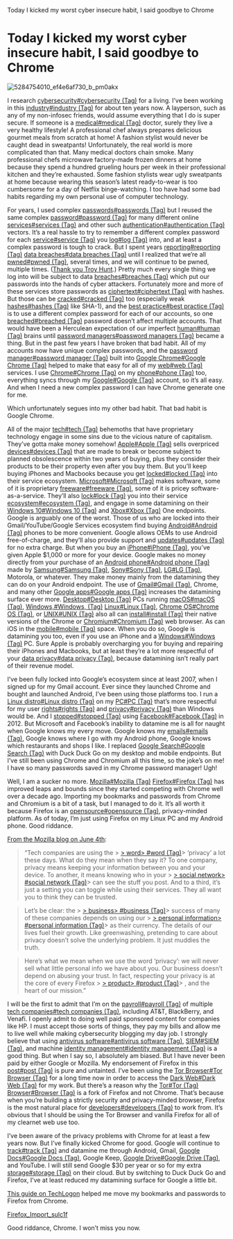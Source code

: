 Today I kicked my worst cyber insecure habit, I said goodbye to Chrome

# Today I kicked my worst cyber insecure habit, I said goodbye to Chrome

 ![5284754010_ef4e6af730_b_pm0akx](../_resources/27410ae5f99ea78633c1695881c73af6.jpg)

I research [cybersecurity#cybersecurity (Tag)](https://www.peerlyst.com/tags/cybersecurity) for a living. I’ve been working in this [industry#industry (Tag)](https://www.peerlyst.com/tags/industry) for about ten years now. A layperson, such as any of my non-infosec friends, would assume everything that I do is super secure. If someone is a [medical#medical (Tag)](https://www.peerlyst.com/tags/medical) doctor, surely they live a very healthy lifestyle! A professional chef always prepares delicious gourmet meals from scratch at home! A fashion stylist would never be caught dead in sweatpants! Unfortunately, the real world is more complicated than that. Many medical doctors chain smoke. Many professional chefs microwave factory-made frozen dinners at home because they spend a hundred grueling hours per week in their professional kitchen and they’re exhausted. Some fashion stylists wear ugly sweatpants at home because wearing this season’s latest ready-to-wear is too cumbersome for a day of Netflix binge-watching. I too have had some bad habits regarding my own personal use of computer technology.

For years, I used complex [passwords#passwords (Tag)](https://www.peerlyst.com/tags/passwords) but I reused the same complex [password#password (Tag)](https://www.peerlyst.com/tags/password) for many different online [services#services (Tag)](https://www.peerlyst.com/tags/services) and other such [authentication#authentication (Tag)](https://www.peerlyst.com/tags/authentication) vectors. It’s a real hassle to try to remember a different complex password for each [service#service (Tag)](https://www.peerlyst.com/tags/service) you [log#log (Tag)](https://www.peerlyst.com/tags/log) into, and at least a complex password is tough to crack. But I spent years [reporting#reporting (Tag)](https://www.peerlyst.com/tags/reporting)  [data breaches#data breaches (Tag)](https://www.peerlyst.com/tags/data-breaches) until I realized that we’re all [pwned#pwned (Tag)](https://www.peerlyst.com/tags/pwned), several times, and we will continue to be pwned, multiple times. ([Thank you Troy Hunt](https://haveibeenpwned.com/).) Pretty much every single thing we log into will be subject to data [breaches#breaches (Tag)](https://www.peerlyst.com/tags/breaches) which put our passwords into the hands of cyber attackers. Fortunately more and more of these services store passwords as [ciphertext#ciphertext (Tag)](https://www.peerlyst.com/tags/ciphertext) with hashes. But those can be [cracked#cracked (Tag)](https://www.peerlyst.com/tags/cracked) too (especially weak [hashes#hashes (Tag)](https://www.peerlyst.com/tags/hashes) like SHA-1), and the [best practice#best practice (Tag)](https://www.peerlyst.com/tags/best-practice-1) is to use a different complex password for each of our accounts, so one [breached#breached (Tag)](https://www.peerlyst.com/tags/breached) password doesn’t affect multiple accounts. That would have been a Herculean expectation of our imperfect [human#human (Tag)](https://www.peerlyst.com/tags/human-1) brains until [password managers#password managers (Tag)](https://www.peerlyst.com/tags/password-managers) became a thing. But in the past few years I have broken that bad habit. All of my accounts now have unique complex passwords, and the [password manager#password manager (Tag)](https://www.peerlyst.com/tags/password-manager) built into [Google Chrome#Google Chrome (Tag)](https://www.peerlyst.com/tags/google-chrome) helped to make that easy for all of my [web#web (Tag)](https://www.peerlyst.com/tags/web) services. I use [Chrome#Chrome (Tag)](https://www.peerlyst.com/tags/chrome) on my [phone#phone (Tag)](https://www.peerlyst.com/tags/phone) too, everything syncs through my [Google#Google (Tag)](https://www.peerlyst.com/tags/google-2) account, so it’s all easy. And when I need a new complex password I can have Chrome generate one for me.

Which unfortunately segues into my other bad habit. That bad habit is Google Chrome.

All of the major [tech#tech (Tag)](https://www.peerlyst.com/tags/tech) behemoths that have proprietary technology engage in some sins due to the vicious nature of capitalism. They’ve gotta make money somehow! [Apple#Apple (Tag)](https://www.peerlyst.com/tags/apple) sells overpriced [devices#devices (Tag)](https://www.peerlyst.com/tags/devices) that are made to break or become subject to planned obsolescence within two years of buying, plus they consider their products to be their property even after you buy them. But you’ll keep buying iPhones and Macbooks because you get [locked#locked (Tag)](https://www.peerlyst.com/tags/locked) into their service ecosystem. [Microsoft#Microsoft (Tag)](https://www.peerlyst.com/tags/microsoft) makes software, some of it is proprietary [freeware#freeware (Tag)](https://www.peerlyst.com/tags/freeware), some of it is pricey software-as-a-service. They’ll also [lock#lock (Tag)](https://www.peerlyst.com/tags/lock) you into their service [ecosystem#ecosystem (Tag)](https://www.peerlyst.com/tags/ecosystem), and engage in some datamining on their [Windows 10#Windows 10 (Tag)](https://www.peerlyst.com/tags/windows-10) and [Xbox#Xbox (Tag)](https://www.peerlyst.com/tags/xbox) One endpoints. Google is arguably one of the worst. Those of us who are locked into their Gmail/YouTube/Google Services ecosystem find buying [Android#Android (Tag)](https://www.peerlyst.com/tags/android) phones to be more convenient. Google allows OEMs to use Android free-of-charge, and they’ll also provide support and [updates#updates (Tag)](https://www.peerlyst.com/tags/updates) for no extra charge. But when you buy an [iPhone#iPhone (Tag)](https://www.peerlyst.com/tags/iphone), you’ve given Apple $1,000 or more for your device. Google makes no money directly from your purchase of an [Android phone#Android phone (Tag)](https://www.peerlyst.com/tags/android-phone) made by [Samsung#Samsung (Tag)](https://www.peerlyst.com/tags/samsung), [Sony#Sony (Tag)](https://www.peerlyst.com/tags/sony), [LG#LG (Tag)](https://www.peerlyst.com/tags/lg), Motorola, or whatever. They make money mainly from the datamining they can do on your Android endpoint. The use of [Gmail#Gmail (Tag)](https://www.peerlyst.com/tags/gmail), Chrome, and many other [Google apps#Google apps (Tag)](https://www.peerlyst.com/tags/google-apps) increases the datamining surface ever more. [Desktop#Desktop (Tag)](https://www.peerlyst.com/tags/desktop) PCs running [macOS#macOS (Tag)](https://www.peerlyst.com/tags/macos), [Windows,#Windows, (Tag)](https://www.peerlyst.com/tags/windows-2004)  [Linux#Linux (Tag)](https://www.peerlyst.com/tags/linux), [Chrome OS#Chrome OS (Tag)](https://www.peerlyst.com/tags/chrome-os), or [UNIX#UNIX (Tag)](https://www.peerlyst.com/tags/unix) also all can [install#install (Tag)](https://www.peerlyst.com/tags/install) their native versions of the Chrome or [Chromium#Chromium (Tag)](https://www.peerlyst.com/tags/chromium) web browser. As can iOS in the [mobile#mobile (Tag)](https://www.peerlyst.com/tags/mobile) space. When you do so, Google is datamining you too, even if you use an iPhone and a [Windows#Windows (Tag)](https://www.peerlyst.com/tags/windows) PC. Sure Apple is probably overcharging you for buying and repairing their iPhones and Macbooks, but at least they’re a lot more respectful of your [data privacy#data privacy (Tag)](https://www.peerlyst.com/tags/data-privacy), because datamining isn’t really part of their revenue model.

I’ve been fully locked into Google’s ecosystem since at least 2007, when I signed up for my Gmail account. Ever since they launched Chrome and bought and launched Android, I’ve been using those platforms too. I run a [Linux distro#Linux distro (Tag)](https://www.peerlyst.com/tags/linux-distro) on my [PC#PC (Tag)](https://www.peerlyst.com/tags/pc) that’s more respectful for my user [rights#rights (Tag)](https://www.peerlyst.com/tags/rights) and [privacy#privacy (Tag)](https://www.peerlyst.com/tags/privacy) than Windows would be. And I [stopped#stopped (Tag)](https://www.peerlyst.com/tags/stopped) using [Facebook#Facebook (Tag)](https://www.peerlyst.com/tags/facebook) in 2012. But Microsoft and Facebook’s inability to datamine me is all for naught when Google knows my every move. Google knows my [emails#emails (Tag)](https://www.peerlyst.com/tags/emails), Google knows where I go with my Android phone, Google knows which restaurants and shops I like. I replaced [Google Search#Google Search (Tag)](https://www.peerlyst.com/tags/google-search) with Duck Duck Go on my desktop and mobile endpoints. But I’ve still been using Chrome and Chromium all this time, so the joke’s on me! I have so many passwords saved in my Chrome password manager! Ugh!

Well, I am a sucker no more. [Mozilla#Mozilla (Tag)](https://www.peerlyst.com/tags/mozilla)  [Firefox#Firefox (Tag)](https://www.peerlyst.com/tags/firefox) has improved leaps and bounds since they started competing with Chrome well over a decade ago. Importing my bookmarks and passwords from Chrome and Chromium is a bit of a task, but I managed to do it. It’s all worth it because Firefox is an [opensource#opensource (Tag)](https://www.peerlyst.com/tags/opensource), privacy-minded platform. As of today, I’m just using Firefox on my Linux PC and my Android phone. Good riddance.

[From the Mozilla blog on June 4th](https://blog.mozilla.org/firefox/firefox-data-privacy-promise/):

>

> “Tech companies are using the > [> word> #word (Tag)](https://www.peerlyst.com/tags/word)>  ‘privacy’ a lot these days. What do they mean when they say it? To one company, privacy means keeping your information between you and your device. To another, it means knowing who in your > [> social network> #social network (Tag)](https://www.peerlyst.com/tags/social-network)>  can see the stuff you post. And to a third, it’s just a setting you can toggle while using their services. They all want you to think they can be trusted.

>

> Let’s be clear: the > [> business> #business (Tag)](https://www.peerlyst.com/tags/business)>  success of many of these companies depends on using our > [> personal information> #personal information (Tag)](https://www.peerlyst.com/tags/personal-information)>  as their currency. The details of our lives fuel their growth. Like greenwashing, pretending to care about privacy doesn’t solve the underlying problem. It just muddies the truth.

>

> Here’s what we mean when we use the word ‘privacy’: we will never sell what little personal info we have about you. Our business doesn’t depend on abusing your trust. In fact, respecting your privacy is at the core of every Firefox > [> product> #product (Tag)](https://www.peerlyst.com/tags/product)> , and the heart of our mission.”

>

I will be the first to admit that I’m on the [payroll#payroll (Tag)](https://www.peerlyst.com/tags/payroll) of multiple [tech companies#tech companies (Tag)](https://www.peerlyst.com/tags/tech-companies), including AT&T, BlackBerry, and Venafi. I openly admit to doing well paid sponsored content for companies like HP. I must accept those sorts of things, they pay my bills and allow me to live well while making cybersecurity blogging my day job. I strongly believe that using [antivirus software#antivirus software (Tag)](https://www.peerlyst.com/tags/antivirus-software), [SIEM#SIEM (Tag)](https://www.peerlyst.com/tags/siem), and machine [identity management#identity management (Tag)](https://www.peerlyst.com/tags/identity-management) is a good thing. But when I say so, I absolutely am biased. But I have never been paid by either Google or Mozilla. My endorsement of Firefox in this [post#post (Tag)](https://www.peerlyst.com/tags/post) is pure and untainted. I’ve been using the [Tor Browser#Tor Browser (Tag)](https://www.peerlyst.com/tags/tor-browser) for a long time now in order to access the [Dark Web#Dark Web (Tag)](https://www.peerlyst.com/tags/dark-web) for my work. But there’s a reason why the [Tor#Tor (Tag)](https://www.peerlyst.com/tags/tor)  [Browser#Browser (Tag)](https://www.peerlyst.com/tags/browser) is a fork of Firefox and not Chrome. That’s because when you’re building a strictly security and privacy-minded browser, Firefox is the most natural place for [developers#developers (Tag)](https://www.peerlyst.com/tags/developers) to work from. It’s obvious that I should be using the Tor Browser and vanilla Firefox for all of my clearnet web use too.

I’ve been aware of the privacy problems with Chrome for at least a few years now. But I’ve finally kicked Chrome for good. Google will continue to [track#track (Tag)](https://www.peerlyst.com/tags/track) and datamine me through Android, Gmail, [Google Docs#Google Docs (Tag)](https://www.peerlyst.com/tags/google-docs), Google Keep, [Google Drive#Google Drive (Tag)](https://www.peerlyst.com/tags/google-drive), and YouTube. I will still send Google $30 per year or so for my extra [storage#storage (Tag)](https://www.peerlyst.com/tags/storage) on their cloud. But by switching to Duck Duck Go and Firefox, I’ve at least reduced my datamining surface for Google a little bit.

[This guide on TechLogon](https://techlogon.com/how-to-import-google-chrome-data-into-firefox/) helped me move my bookmarks and passwords to Firefox from Chrome.

[Firefox_Import_sulc1f](../_resources/f4a80faf355c2c57fe970c22e69211ed.webp)

Good riddance, Chrome. I won’t miss you now.